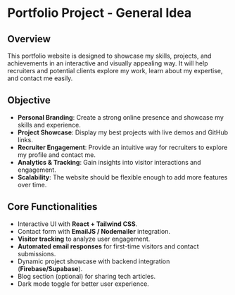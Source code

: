 # Portfolio Project - General Idea

## Overview

This portfolio website is designed to showcase my skills, projects, and achievements in an interactive and visually appealing way. It will help recruiters and potential clients explore my work, learn about my expertise, and contact me easily.

## Objective

- **Personal Branding**: Create a strong online presence and showcase my skills and experience.  
- **Project Showcase**: Display my best projects with live demos and GitHub links.  
- **Recruiter Engagement**: Provide an intuitive way for recruiters to explore my profile and contact me.  
- **Analytics & Tracking**: Gain insights into visitor interactions and engagement.  
- **Scalability**: The website should be flexible enough to add more features over time.

## Core Functionalities

- Interactive UI with **React + Tailwind CSS**.
- Contact form with **EmailJS / Nodemailer** integration.
- **Visitor tracking** to analyze user engagement.
- **Automated email responses** for first-time visitors and contact submissions.
- Dynamic project showcase with backend integration (**Firebase/Supabase**).
- Blog section (optional) for sharing tech articles.
- Dark mode toggle for better user experience.
